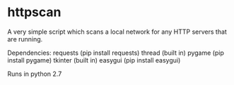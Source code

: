 # httpscan
A very simple script which scans a local network for any HTTP servers that are running.

Dependencies:
  requests (pip install requests)
  thread (built in)
  pygame (pip install pygame)
  tkinter (built in)
  easygui (pip install easygui)
 
 
Runs in python 2.7
